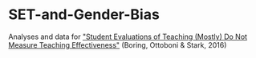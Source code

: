# SET-and-Gender-Bias

Analyses and data for ["Student Evaluations of Teaching (Mostly) Do Not Measure Teaching Effectiveness"](https://www.scienceopen.com/document/vid/818d8ec0-5908-47d8-86b4-5dc38f04b23e) (Boring, Ottoboni & Stark, 2016)
